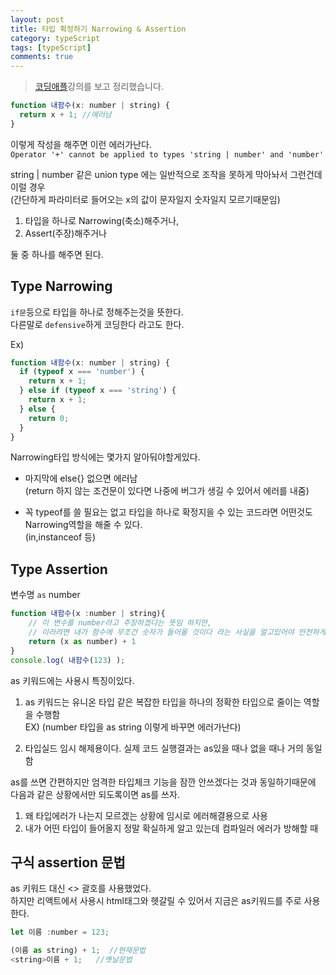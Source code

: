 ```yaml
---
layout: post
title: 타입 확정하기 Narrowing & Assertion
category: typeScript
tags: [typeScript]
comments: true
---
```


> [코딩애플](https://codingapple.com/)강의를 보고 정리했습니다.

```js
function 내함수(x: number | string) {
  return x + 1; //에러남
}
```

이렇게 작성을 해주면 이런 에러가난다.<br/>
`Operator '+' cannot be applied to types 'string | number' and 'number'`<br/>

string | number 같은 union type 에는 일반적으로 조작을 못하게 막아놔서 그런건데 이럴 경우<br/>
(간단하게 파라미터로 들어오는 x의 값이 문자일지 숫자일지 모르기때문임)<br/>

1. 타입을 하나로 Narrowing(축소)해주거나,
2. Assert(주장)해주거나<br/>

둘 중 하나를 해주면 된다.

## Type Narrowing

`if문`등으로 타입을 하나로 정해주는것을 뜻한다.<br/>
다른말로 `defensive`하게 코딩한다 라고도 한다.

Ex)

```js
function 내함수(x: number | string) {
  if (typeof x === 'number') {
    return x + 1;
  } else if (typeof x === 'string') {
    return x + 1;
  } else {
    return 0;
  }
}
```

Narrowing타입 방식에는 몇가지 알아둬야할게있다.<br/>

- 마지막에 else{} 없으면 에러남<br/>
  (return 하지 않는 조건문이 있다면 나중에 버그가 생길 수 있어서 에러를 내줌)<br/>

- 꼭 typeof를 쓸 필요는 없고 타입을 하나로 확정지을 수 있는 코드라면 어떤것도 Narrowing역할을 해줄 수 있다.<br/>
  (in,instanceof 등)

## Type Assertion

변수명 `as` number<br/>

```js
function 내함수(x :number | string){
    // 이 변수를 number라고 주장하겠다는 뜻임 하지만,
    // 이러려면 내가 함수에 무조건 숫자가 들어올 것이다 라는 사실을 알고있어야 안전하게 쓰임
    return (x as number) + 1
}
console.log( 내함수(123) );
```

as 키워드에는 사용시 특징이있다.<br/>

1. as 키워드는 유니온 타입 같은 복잡한 타입을 하나의 정확한 타입으로 줄이는 역할을 수행함 <br/>
   EX) (number 타입을 as string 이렇게 바꾸면 에러가난다)<br/>

2. 타입실드 임시 해제용이다. 실제 코드 실행결과는 as있을 때나 없을 때나 거의 동일함<br/>

as를 쓰면 간편하지만 엄격한 타입체크 기능을 잠깐 안쓰겠다는 것과 동일하기때문에 다음과 같은 상황에서만 되도록이면 as를 쓰자.<br/>

1. 왜 타입에러가 나는지 모르겠는 상황에 임시로 에러해결용으로 사용
2. 내가 어떤 타입이 들어올지 정말 확실하게 알고 있는데 컴파일러 에러가 방해할 때

## 구식 assertion 문법

as 키워드 대신 <> 괄호를 사용했었다.<br/>
하지만 리액트에서 사용시 html태그와 헷갈릴 수 있어서 지금은 as키워드를 주로 사용한다.

```js
let 이름 :number = 123;

(이름 as string) + 1;  //현재문법
<string>이름 + 1;   //옛날문법
```
